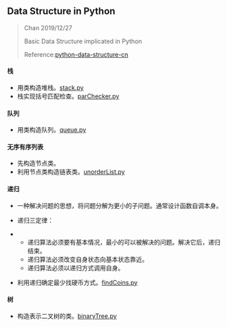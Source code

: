 ## Data Structure in Python

> Chan 2019/12/27
>
> Basic Data Structure implicated in Python
>
> Reference:[python-data-structure-cn](https://github.com/facert/python-data-structure-cn)



#### 栈

- 用类构造堆栈。[stack.py](stack.py)
- 栈实现括号匹配检查。[parChecker.py](parChecker.py)



#### 队列

- 用类构造队列。[queue.py](queue.py)



#### 无序有序列表

- 先构造节点类。
- 利用节点类构造链表类。[unorderList.py](unorderList.py)



#### 递归

- 一种解决问题的思想，将问题分解为更小的子问题。通常设计函数自调本身。
- 递归三定律：
- - 递归算法必须要有基本情况，最小的可以被解决的问题。解决它后，递归结束。
  - 递归算法必须改变自身状态向基本状态靠近。
  - 递归算法必须以递归方式调用自身。

- 利用递归确定最少找硬币方式。[findCoins.py](findCoins.py)



#### 树

- 构造表示二叉树的类。[binaryTree.py](binaryTree.py)

